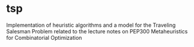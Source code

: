 # tsp
Implementation of heuristic algorithms and a model for the Traveling Salesman Problem related to the lecture notes on PEP300 Metaheuristics for Combinatorial Optimization
